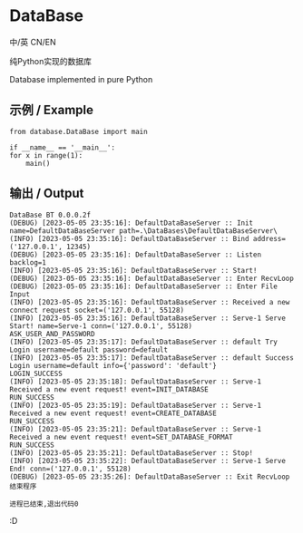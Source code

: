 # DataBase

中/英 CN/EN

纯Python实现的数据库

Database implemented in pure Python

## 示例 / Example
    from database.DataBase import main
    
    if __name__ == '__main__':
    for x in range(1):
        main()
    
## 输出 / Output
    DataBase BT 0.0.0.2f
    (DEBUG) [2023-05-05 23:35:16]: DefaultDataBaseServer :: Init name=DefaultDataBaseServer path=.\DataBases\DefaultDataBaseServer\
    (INFO) [2023-05-05 23:35:16]: DefaultDataBaseServer :: Bind address=('127.0.0.1', 12345)
    (DEBUG) [2023-05-05 23:35:16]: DefaultDataBaseServer :: Listen backlog=1
    (INFO) [2023-05-05 23:35:16]: DefaultDataBaseServer :: Start!
    (DEBUG) [2023-05-05 23:35:16]: DefaultDataBaseServer :: Enter RecvLoop
    (DEBUG) [2023-05-05 23:35:16]: DefaultDataBaseServer :: Enter File Input
    (INFO) [2023-05-05 23:35:16]: DefaultDataBaseServer :: Received a new connect request socket=('127.0.0.1', 55128)
    (INFO) [2023-05-05 23:35:16]: DefaultDataBaseServer :: Serve-1 Serve Start! name=Serve-1 conn=('127.0.0.1', 55128)
    ASK_USER_AND_PASSWORD
    (INFO) [2023-05-05 23:35:17]: DefaultDataBaseServer :: default Try Login username=default password=default
    (INFO) [2023-05-05 23:35:17]: DefaultDataBaseServer :: default Success Login username=default info={'password': 'default'}
    LOGIN_SUCCESS
    (INFO) [2023-05-05 23:35:18]: DefaultDataBaseServer :: Serve-1 Received a new event request! event=INIT_DATABASE
    RUN_SUCCESS
    (INFO) [2023-05-05 23:35:19]: DefaultDataBaseServer :: Serve-1 Received a new event request! event=CREATE_DATABASE
    RUN_SUCCESS
    (INFO) [2023-05-05 23:35:21]: DefaultDataBaseServer :: Serve-1 Received a new event request! event=SET_DATABASE_FORMAT
    RUN_SUCCESS
    (INFO) [2023-05-05 23:35:21]: DefaultDataBaseServer :: Stop!
    (INFO) [2023-05-05 23:35:22]: DefaultDataBaseServer :: Serve-1 Serve End! conn=('127.0.0.1', 55128)
    (DEBUG) [2023-05-05 23:35:26]: DefaultDataBaseServer :: Exit RecvLoop
    结束程序
    
    进程已结束,退出代码0

:D
